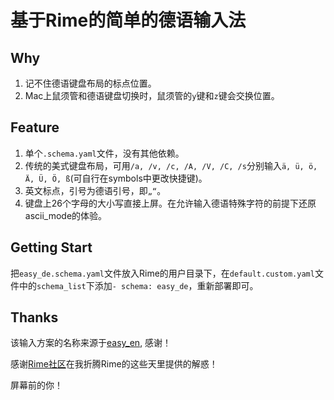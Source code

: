 # 基于Rime的简单的德语输入法

## Why

1.  记不住德语键盘布局的标点位置。
2.  Mac上鼠须管和德语键盘切换时，鼠须管的`y`键和`z`键会交换位置。

## Feature

1.  单个`.schema.yaml`文件，没有其他依赖。
2.  传统的美式键盘布局，可用`/a, /v, /c, /A, /V, /C, /s`分别输入`ä, ü, ö, Ä, Ü, Ö, ß`(可自行在symbols中更改快捷键)。
3.  英文标点，引号为德语引号，即`„“`。
4.  键盘上26个字母的大小写直接上屏。在允许输入德语特殊字符的前提下还原ascii\_mode的体验。

## Getting Start

把`easy_de.schema.yaml`文件放入Rime的用户目录下，在`default.custom.yaml`文件中的`schema_list`下添加`- schema: easy_de`，重新部署即可。

## Thanks

该输入方案的名称来源于[easy\_en](https://github.com/BlindingDark/rime-easy-en), 感谢！

感谢[Rime社区](https://github.com/rime/home)在我折腾Rime的这些天里提供的解惑！

屏幕前的你！
